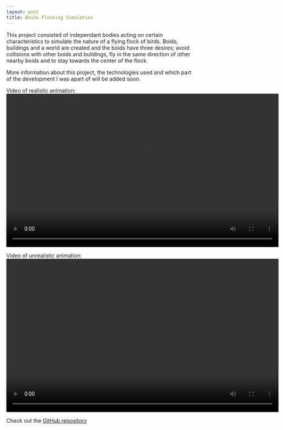 ```yaml
---
layout: post
title: Boids Flocking Simulation
---
```


This project consisted of independant bodies acting on certain characteristics to simulate the nature of a flying flock of birds. Boids, buildings and a world are created and the boids have three desires; avoid collisions with other boids and buildings, fly in the same direction of other nearby boids and to stay towards the center of the flock.

More information about this project, the technologies used and which part of the development I was apart of will be added soon.

Video of realistic animation:
<video width="720" height="405" controls>
  <source src="../static/boid_goodex.mp4" type="video/mp4">
Your browser does not support the video tag.
</video> 

Video of unrealistic animation:
<video width="720" height="405" controls>
  <source src="../static/boid_badex.mp4" type="video/mp4">
Your browser does not support the video tag.
</video> 

<p>Check out the <a href="https://github.com/WSCU/boids">GitHub repository</a></p>
